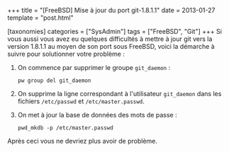 +++
title = "[FreeBSD] Mise à jour du port git-1.8.1.1"
date = 2013-01-27
template = "post.html"

[taxonomies]
categories = ["SysAdmin"]
tags = ["FreeBSD", "Git"]
+++
Si vous aussi vous avez eu quelques difficultés à mettre à jour git vers la
version 1.8.1.1 au moyen de son port sous FreeBSD, voici la démarche à suivre
pour solutionner votre problème :

1. On commence par supprimer le groupe `git_daemon` :

    ```
    pw group del git_daemon
    ```

2. On supprime la ligne correspondant à l'utilisateur `git_daemon` dans les
   fichiers `/etc/passwd` et `/etc/master.passwd`.

3. On met à jour la base de données des mots de passe :

    ```
    pwd_mkdb -p /etc/master.passwd
    ```

Après ceci vous ne devriez plus avoir de problème.
